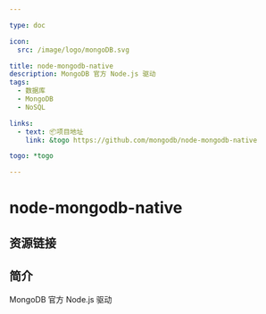 ```yaml
---

type: doc

icon:
  src: /image/logo/mongoDB.svg

title: node-mongodb-native
description: MongoDB 官方 Node.js 驱动
tags:
  - 数据库
  - MongoDB
  - NoSQL

links:
  - text: 📦项目地址
    link: &togo https://github.com/mongodb/node-mongodb-native

togo: *togo

---
```


<ShowLogo />

# node-mongodb-native

<ShowTags />

<ShowBreadcrumb />

## 资源链接

<ShowLinks />

## 简介

MongoDB 官方 Node.js 驱动
